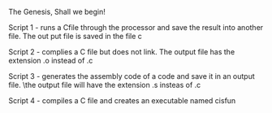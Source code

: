 The Genesis, Shall we begin!

Script 1 - runs a Cfile through the processor and save the result into another file. The out put file is saved in the file c

Script 2 - complies a C file but does not link. The output file has the extension .o instead of .c

Script 3 - generates the assembly code of a code and save it in an output file. \the output file will have the extension .s insteas of .c 

Script 4 - compiles a C file and creates an executable named cisfun


